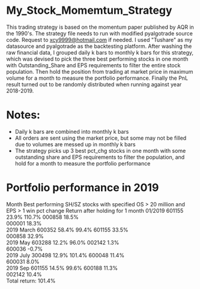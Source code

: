 # My_Stock_Momemtum_Strategy
This trading strategy is based on the momentum paper published by AQR in the 1990's. The strategy file needs to run with modified pyalgotrade source code. Request to xcy9999@hotmail.com if needed. I used "Tushare" as my datasource and pyalgotrade as the backtesting platform. After washing the raw financial data, I grouped daily k bars to monthly k bars for this strategy, which was devised to pick the three best performing stocks in one month with Outstanding_Share and EPS requirements to filter the entire stock population. Then hold the position from trading at market price in maximum volume for a month to measure the portfolio performance. Finally the PnL result turned out to be randomly distributed when running against year 2018-2019.

# Notes:
- Daily k bars are combined into monthly k bars
- All orders are sent using the market price, but some may not be filled due to volumes are messed up in monthly k bars
- The strategy picks up 3 best pct_chg stocks in one month with some outstanding share and EPS requirements to filter the population, and hold for a month to measure the portfolio performance

# Portfolio performance in 2019

Month	Best performing SH/SZ stocks with specified OS > 20 million and EPS > 1	win pct change	Return after holding for 1 month
01/2019	601155	23.9%	110.7%
	000858	18.5%	
	000001	18.3%	
2019 March	600352	58.4%	99.4%
	601155	33.5%	
	000858	32.9%	
2019 May	603288	12.2%	96.0%
	002142	1.3%	
	600036	-0.7%	
2019 July	300498	12.9%	101.4%
	600048	11.4%	
	600031	8.0%	
2019 Sep	601155	14.5%	99.6%
	600188	11.3%	
	002142	10.4%	
		Total return:	101.4%
